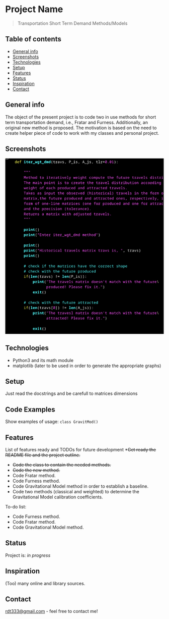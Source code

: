 # Project Name
> Transportation Short Term Demand Methods/Models

## Table of contents
* [General info](#general-info)
* [Screenshots](#screenshots)
* [Technologies](#technologies)
* [Setup](#setup)
* [Features](#features)
* [Status](#status)
* [Inspiration](#inspiration)
* [Contact](#contact)

## General info
The object of the present project is to code two in use methods for short term transportation demand, i.e., Fratar and Furness. Additionally, an original new method is proposed.
The motivation is based on the need to create helper piece of code to work with my classes and personal project.

## Screenshots
![Example screenshot](transportation_demand.png)

## Technologies
* Python3 and its math module
* matplotlib (later to be used in order to generate the appropriate graphs)

## Setup
Just read the docstrings and be carefull to matrices dimensions

## Code Examples
Show examples of usage:
`class GravitMod()`

## Features
List of features ready and TODOs for future development
*~~Get ready the README file and the project outline.~~
* ~~Code the class to contain the needed methods.~~
* ~~Code the new method.~~
* Code Fratar method.
* Code Furness method.
* Code Gravitational Model method in order to establish a baseline.
* Code two methods (classical and weighted) to determine the Gravitational Model calibration coefficients.
  
To-do list:
* Code Furness method.
* Code Fratar method.
* Code Gravitational Model method.

## Status
Project is: _in progress_

## Inspiration
(Too) many online and library sources.

## Contact
rdt333@gmail.com - feel free to contact me!
